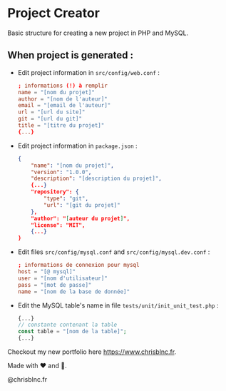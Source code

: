 # Project Creator
Basic structure for creating a new project in PHP and MySQL.

## When project is generated :
- Edit project information in `src/config/web.conf` :
    ```conf
    ; informations (!) à remplir
    name = "[nom du projet]"
    author = "[nom de l'auteur]"
    email = "[email de l'auteur]"
    url = "[url du site]"
    git = "[url du git]"
    title = "[titre du projet]"
    {...}
    ```
- Edit project information in `package.json` :
    ```json
    {
        "name": "[nom du projet]",
        "version": "1.0.0",
        "description": "[description du projet]",
        {...}
        "repository": {
            "type": "git",
            "url": "[git du projet]"
        },
        "author": "[auteur du projet]",
        "license": "MIT",
        {...}
    }

    ```
- Edit files `src/config/mysql.conf` and `src/config/mysql.dev.conf` :
    ```conf
    ; informations de connexion pour mysql
    host = "[@ mysql]"
    user = "[nom d'utilisateur]"
    pass = "[mot de passe]"
    name = "[nom de la base de donnée]"
    ```
- Edit the MySQL table's name in file `tests/unit/init_unit_test.php` :
    ```php
    {...}
    // constante contenant la table
    const table = "[nom de la table]";
    {...}
    ```

Checkout my new portfolio here https://www.chrisblnc.fr.

Made with ❤️ and 🧠.

@chrisblnc.fr